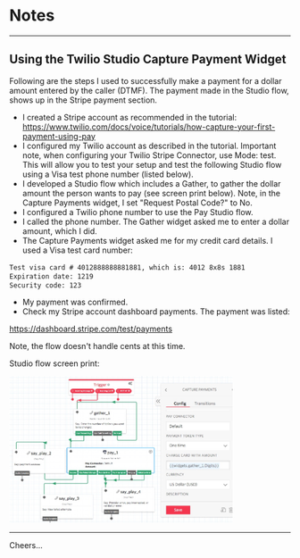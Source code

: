 # Notes

--------------------------------------------------------------------------------
## Using the Twilio Studio Capture Payment Widget


Following are the steps I used to successfully make a payment for a dollar amount entered by the caller (DTMF). The payment made in the Studio flow, shows up in the Stripe payment section.

+ I created a Stripe account as recommended in the tutorial:
https://www.twilio.com/docs/voice/tutorials/how-capture-your-first-payment-using-pay
+ I configured my Twilio account as described in the tutorial.
  Important note, when configuring your Twilio Stripe Connector, use Mode: test. This will allow you to test your setup and test the following Studio flow using a Visa test phone number (listed below).
+ I developed a Studio flow which includes a Gather, to gather the dollar amount the person wants to pay (see screen print below). Note, in the Capture Payments widget, I set "Request Postal Code?" to No.
+ I configured a Twilio phone number to use the Pay Studio flow.
+ I called the phone number. The Gather widget asked me to enter a dollar amount, which I did.
+ The Capture Payments widget asked me for my credit card details. I used a Visa test card number:
````
Test visa card # 4012888888881881, which is: 4012 8x8s 1881
Expiration date: 1219
Security code: 123
````
+ My payment was confirmed.
+ Check my Stripe account dashboard payments. The payment was listed:

https://dashboard.stripe.com/test/payments

Note, the flow doesn't handle cents at this time.

Studio flow screen print:

<img src="Studio-Payment.jpg" width="400"/>

--------------------------------------------------------------------------------

Cheers...
